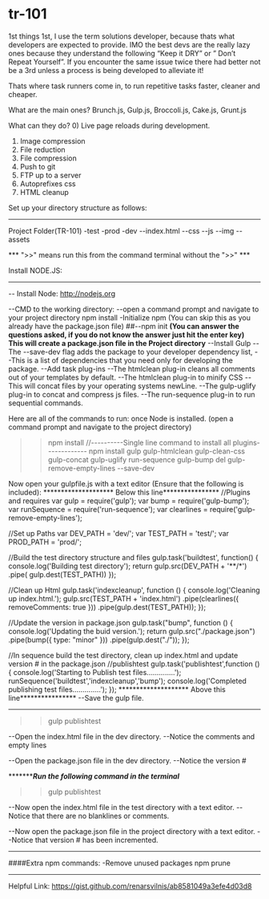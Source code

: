 # tr-101
1st things 1st, I use the term solutions developer, because thats what developers are expected to provide.
IMO the best devs are the really lazy ones because they understand the following “Keep it DRY” or ” Don’t Repeat Yourself”.
If you encounter the same issue twice there had better not be a 3rd unless a process is being developed to alleviate it!

Thats where task runners come in, to run repetitive tasks faster, cleaner and cheaper.

What are the main ones?
Brunch.js, Gulp.js, Broccoli.js, Cake.js, Grunt.js

What can they do?
0) Live page reloads during development.
1) Image compression
2) File reduction
3) File compression
4) Push to git
5) FTP up to a server
6) Autoprefixes css
7) HTML cleanup

Set up your directory structure as follows:
****************************************************
Project Folder(TR-101)
-test
-prod
-dev
--index.html
--css
--js
--img
--assets


*** ">>" means run this from the command terminal without the ">>" ***

Install NODE.JS:
****************************************************
-- Install Node:
http://nodejs.org

--CMD to the working directory:
--open a command prompt and navigate to your project directory
npm install
-Initialize npm (You can skip this as you already have the package.json file)
##--npm init 
**(You can answer the questions asked, if you do not know the answer just hit the enter key)**
****This will create a package.json file in the Project directory****
--Install Gulp
--The --save-dev flag adds the package to your developer dependency list,
--This is a list of dependencies that you need only for developing the package.
--Add task plug-ins
--The htmlclean plug-in cleans all comments out of your templates by default.
--The htmlclean plug-in to minify CSS
--This will concat files by your operating systems newLine.
--The gulp-uglify plug-in to concat and compress js files.
--The run-sequence plug-in to run sequential commands.


Here are all of the commands to run:
once Node is installed.
(open a command prompt and navigate to the project directory)
>>npm install
//----------Single line command to install all plugins-------------
>>npm install gulp gulp-htmlclean gulp-clean-css gulp-concat gulp-uglify run-sequence gulp-bump del gulp-remove-empty-lines --save-dev

Now open your gulpfile.js with a text editor (Ensure that the following is included):
******************** Below this line****************
//Plugins and requires
var gulp = require('gulp');
var bump = require('gulp-bump');
var runSequence = require('run-sequence');
var clearlines = require('gulp-remove-empty-lines');

//Set up Paths
var DEV_PATH = 'dev/';
var TEST_PATH = 'test/';
var PROD_PATH = 'prod/';


//Build the test directory structure and files
gulp.task('buildtest', function() {
  console.log('Building test directory');
  return gulp.src(DEV_PATH + '**/*')
    .pipe( gulp.dest(TEST_PATH))
});

//Clean up Html
gulp.task('indexcleanup', function () {
  console.log('Cleaning up index.html.');
  gulp.src(TEST_PATH + 'index.html')
  .pipe(clearlines({
    removeComments: true
  }))
  .pipe(gulp.dest(TEST_PATH));
});

//Update the version in package.json
gulp.task("bump", function () {
  console.log('Updating the buid version.');
    return gulp.src("./package.json")
        .pipe(bump({ type: "minor" }))
        .pipe(gulp.dest("./"));
});

//In sequence build the test directory, clean up index.html and update version # in the package.json
//publishtest
gulp.task('publishtest',function (){
console.log('Starting to Publish test files..............');
runSequence('buildtest','indexcleanup','bump');
console.log('Completed publishing test files..............');
});
******************** Above this line****************
--Save the gulp file.

************************************************
>>gulp publishtest

--Open the index.html file in the dev directory.
--Notice the comments and empty lines

--Open the package.json file in the dev directory.
--Notice the version #


**********************Run the following command in the terminal***************
>>gulp publishtest


--Now open the index.html file in the test directory with a text editor.
--Notice that there are no blanklines or comments.

--Now open the package.json file in the project directory with a text editor.
--Notice that version # has been incremented.

************************************************
####Extra npm commands:
-Remove unused packages
npm prune


************************************************
Helpful Link:
https://gist.github.com/renarsvilnis/ab8581049a3efe4d03d8
